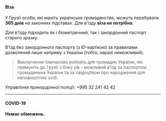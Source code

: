 #### Віза
У Грузії особи, які мають українське громадянство, можуть перебувати **365 днів** на законних підставах. Для в'їзду **віза не потрібна**.

Для в'їзду підходить як і біометричний, так і закордонний паспорт старого зразку.

В'їзд без закордонного паспорту (з ID-карткою) за правилами дозволений лише напряму з України (тобто, наразі неможливий). 

> Виключення тимчасово роблять для громадян України, які прямують до Грузії з боку рф - можливий в’їзд за паспортом громадянина України та за свідоцтвом про народження для неповнолітніх осіб.

Управління прикордонної поліції: +995 32 241 42 42 



***

#### COVID-19

**Немає обмежень.**